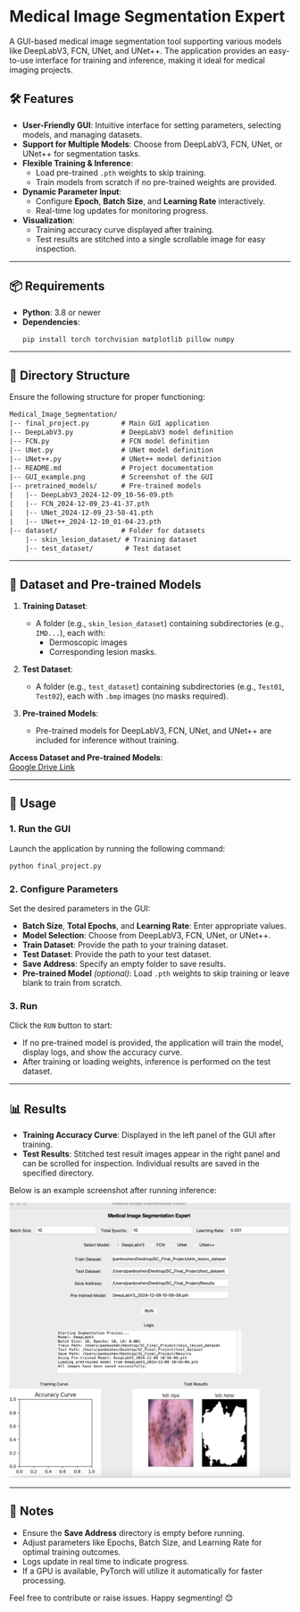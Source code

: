 # Medical Image Segmentation Expert

A GUI-based medical image segmentation tool supporting various models like DeepLabV3, FCN, UNet, and UNet++. The application provides an easy-to-use interface for training and inference, making it ideal for medical imaging projects.

## 🛠️ Features

- **User-Friendly GUI**: Intuitive interface for setting parameters, selecting models, and managing datasets.
- **Support for Multiple Models**: Choose from DeepLabV3, FCN, UNet, or UNet++ for segmentation tasks.
- **Flexible Training & Inference**:
  - Load pre-trained `.pth` weights to skip training.
  - Train models from scratch if no pre-trained weights are provided.
- **Dynamic Parameter Input**:
  - Configure **Epoch**, **Batch Size**, and **Learning Rate** interactively.
  - Real-time log updates for monitoring progress.
- **Visualization**:
  - Training accuracy curve displayed after training.
  - Test results are stitched into a single scrollable image for easy inspection.

---

## 📦 Requirements

- **Python**: 3.8 or newer
- **Dependencies**:
  ```bash
  pip install torch torchvision matplotlib pillow numpy
  ```

---

## 📂 Directory Structure

Ensure the following structure for proper functioning:

```plaintext
Medical_Image_Segmentation/
|-- final_project.py        # Main GUI application
|-- DeepLabV3.py            # DeepLabV3 model definition
|-- FCN.py                  # FCN model definition
|-- UNet.py                 # UNet model definition
|-- UNet++.py               # UNet++ model definition
|-- README.md               # Project documentation
|-- GUI_example.png         # Screenshot of the GUI
|-- pretrained_models/      # Pre-trained models
|   |-- DeepLabV3_2024-12-09_10-56-09.pth
|   |-- FCN_2024-12-09_23-41-37.pth
|   |-- UNet_2024-12-09_23-50-41.pth
|   |-- UNet++_2024-12-10_01-04-23.pth
|-- dataset/                # Folder for datasets
    |-- skin_lesion_dataset/ # Training dataset
    |-- test_dataset/        # Test dataset
```

---

## 📑 Dataset and Pre-trained Models

1. **Training Dataset**:
   - A folder (e.g., `skin_lesion_dataset`) containing subdirectories (e.g., `IMD...`), each with:
     - Dermoscopic images
     - Corresponding lesion masks.

2. **Test Dataset**:
   - A folder (e.g., `test_dataset`) containing subdirectories (e.g., `Test01`, `Test02`), each with `.bmp` images (no masks required).

3. **Pre-trained Models**:
   - Pre-trained models for DeepLabV3, FCN, UNet, and UNet++ are included for inference without training.

**Access Dataset and Pre-trained Models**:  
[Google Drive Link](https://drive.google.com/drive/folders/1jXeejsBN_O1_mSY7S0zUFZuyRUKbSrg5?usp=sharing)

---

## 🚀 Usage

### 1. Run the GUI
Launch the application by running the following command:
```bash
python final_project.py
```

### 2. Configure Parameters
Set the desired parameters in the GUI:
- **Batch Size**, **Total Epochs**, and **Learning Rate**: Enter appropriate values.
- **Model Selection**: Choose from DeepLabV3, FCN, UNet, or UNet++.
- **Train Dataset**: Provide the path to your training dataset.
- **Test Dataset**: Provide the path to your test dataset.
- **Save Address**: Specify an empty folder to save results.
- **Pre-trained Model** *(optional)*: Load `.pth` weights to skip training or leave blank to train from scratch.

### 3. Run
Click the `RUN` button to start:
- If no pre-trained model is provided, the application will train the model, display logs, and show the accuracy curve.
- After training or loading weights, inference is performed on the test dataset.

---

## 📊 Results

- **Training Accuracy Curve**: Displayed in the left panel of the GUI after training.
- **Test Results**: Stitched test result images appear in the right panel and can be scrolled for inspection. Individual results are saved in the specified directory.

Below is an example screenshot after running inference:

![GUI Example](GUI_example.png)

---

## 📝 Notes

- Ensure the **Save Address** directory is empty before running.
- Adjust parameters like Epochs, Batch Size, and Learning Rate for optimal training outcomes.
- Logs update in real time to indicate progress.
- If a GPU is available, PyTorch will utilize it automatically for faster processing.

Feel free to contribute or raise issues. Happy segmenting! 😊
